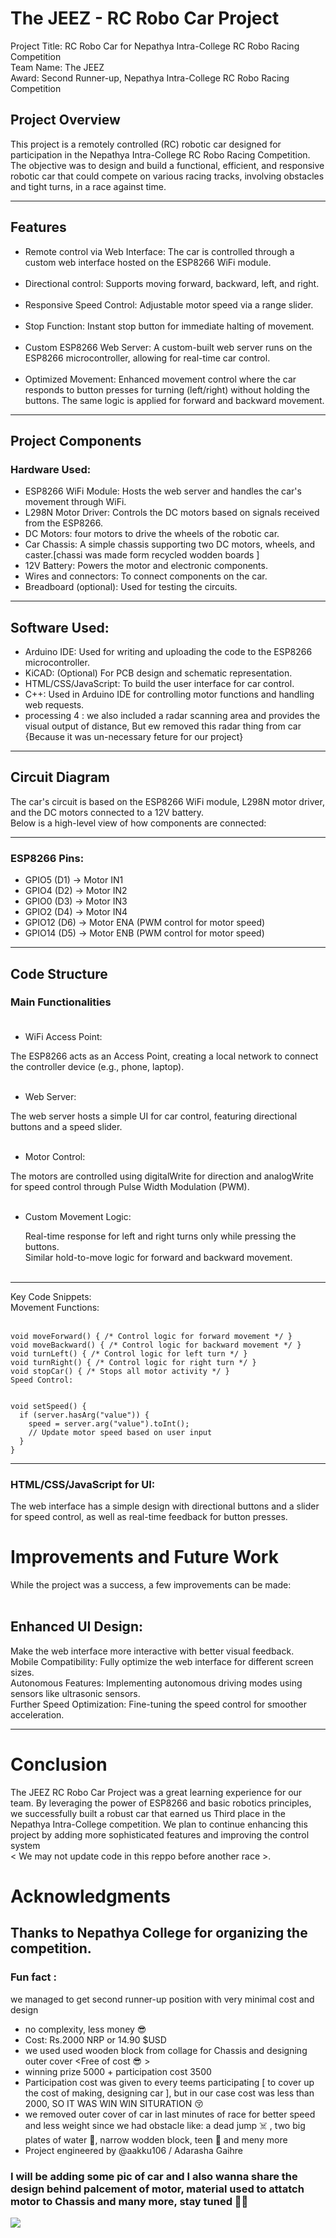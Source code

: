 # The JEEZ - RC Robo Car Project
Project Title: RC Robo Car for Nepathya Intra-College RC Robo Racing Competition</br>
Team Name: The JEEZ</br>
Award: Second Runner-up, Nepathya Intra-College RC Robo Racing Competition</br>

## Project Overview</br>
This project is a remotely controlled (RC) robotic car designed for participation in the Nepathya Intra-College RC Robo Racing Competition.</br> The objective was to design and build a functional, efficient, and responsive robotic car that could compete on various racing tracks, involving obstacles and tight turns, in a race against time.</br>

---
## Features

- Remote control via Web Interface: The car is controlled through a custom web interface hosted on the ESP8266 WiFi module.</br></br>
- Directional control: Supports moving forward, backward, left, and right.</br></br>
- Responsive Speed Control: Adjustable motor speed via a range slider.</br></br>
- Stop Function: Instant stop button for immediate halting of movement.</br></br>
- Custom ESP8266 Web Server: A custom-built web server runs on the ESP8266 microcontroller, allowing for real-time car control.</br></br>
- Optimized Movement: Enhanced movement control where the car responds to button presses for turning (left/right) without holding the buttons. The same logic is applied for forward and backward movement.</br>

---
## Project Components
### Hardware Used:

- ESP8266 WiFi Module: Hosts the web server and handles the car's movement through WiFi.</br>
- L298N Motor Driver: Controls the DC motors based on signals received from the ESP8266.</br>
- DC Motors: four motors to drive the wheels of the robotic car.</br>
- Car Chassis: A simple chassis supporting two DC motors, wheels, and caster.[chassi was made form recycled wodden boards ]</br>
- 12V Battery: Powers the motor and electronic components.</br>
- Wires and connectors: To connect components on the car.</br>
- Breadboard (optional): Used for testing the circuits.</br>

---
## Software Used:</br>
- Arduino IDE: Used for writing and uploading the code to the ESP8266 microcontroller.</br>
- KiCAD: (Optional) For PCB design and schematic representation.</br>
- HTML/CSS/JavaScript: To build the user interface for car control.</br>
- C++: Used in Arduino IDE for controlling motor functions and handling web requests.</br>
- processing 4 : we also included a radar scanning area and provides the visual output of distance, But ew removed this radar thing from car {Because it was un-necessary feture for our project} 

---
## Circuit Diagram
The car's circuit is based on the ESP8266 WiFi module, L298N motor driver, and the DC motors connected to a 12V battery. </br>Below is a high-level view of how components are connected: </br>

---

### ESP8266 Pins: </br>
- GPIO5 (D1) → Motor IN1</br>
- GPIO4 (D2) → Motor IN2</br>
 - GPIO0 (D3) → Motor IN3</br>
- GPIO2 (D4) → Motor IN4</br>
- GPIO12 (D6) → Motor ENA (PWM control for motor speed)</br>
- GPIO14 (D5) → Motor ENB (PWM control for motor speed)</br>

---
## Code Structure</br>
### Main Functionalities</br> </br>
- WiFi Access Point:</br>

The ESP8266 acts as an Access Point, creating a local network to connect the controller device (e.g., phone, laptop).</br></br>
- Web Server:</br>

The web server hosts a simple UI for car control, featuring directional buttons and a speed slider.</br></br>
- Motor Control:</br>

The motors are controlled using digitalWrite for direction and analogWrite for speed control through Pulse Width Modulation (PWM).</br></br>
- Custom Movement Logic:</br>

  Real-time response for left and right turns only while pressing the buttons.</br>
  Similar hold-to-move logic for forward and backward movement.</br></br>

---
Key Code Snippets:</br>
Movement Functions:</br></br>


    
    void moveForward() { /* Control logic for forward movement */ }
    void moveBackward() { /* Control logic for backward movement */ }
    void turnLeft() { /* Control logic for left turn */ }
    void turnRight() { /* Control logic for right turn */ }
    void stopCar() { /* Stops all motor activity */ }
    Speed Control:

    
    void setSpeed() {
      if (server.hasArg("value")) {
        speed = server.arg("value").toInt();
        // Update motor speed based on user input
      }
    }
    
---
    
### HTML/CSS/JavaScript for UI:
The web interface has a simple design with directional buttons and a slider for speed control, as well as real-time feedback for button presses.</br>
# Improvements and Future Work</br>
While the project was a success, a few improvements can be made:</br></br>

## Enhanced UI Design: 
Make the web interface more interactive with better visual feedback.</br>
Mobile Compatibility: Fully optimize the web interface for different screen sizes.</br>
Autonomous Features: Implementing autonomous driving modes using sensors like ultrasonic sensors.</br>
Further Speed Optimization: Fine-tuning the speed control for smoother acceleration.</br>

---
# Conclusion
The JEEZ RC Robo Car Project was a great learning experience for our team. By leveraging the power of ESP8266 and basic robotics principles,</br> we successfully built a robust car that earned us Third place in the Nepathya Intra-College competition. We plan to continue enhancing this project by adding more sophisticated features and improving the control system </br>< We may not update code in this reppo before another race >.

# Acknowledgments
Thanks to Nepathya College for organizing the competition.
---


<!-- Special thanks to ChatGPT for guidance throughout the project. -->

### Fun fact :
  we managed to get second runner-up position with very minimal cost and design 
  - no complexity, less money 😎
  - Cost: Rs.2000 NRP or 14.90 $USD 
  - we used used wooden block from collage for Chassis and designing outer cover <Free of cost 😎 >
  - winning prize 5000 + participation cost 3500
  - Participation cost was given to every teems participating [ to cover up the cost of making, designing car ], but in our case cost was less than 2000, SO IT WAS  WIN WIN SITURATION 😚
  - we removed outer cover of car in last minutes of race for better speed and less weight since we had obstacle like: a dead jump ☠️ , two big plates of water 🤣, narrow wodden block, teen 🥲 and meny more
  - Project engineered by @aakku106 / Adarasha Gaihre
### I will be adding some pic of car and I also wanna share the design behind palcement of motor, material used to attatch motor to Chassis and many more, stay tuned 🦚💙
<a href="https://visitcount.itsvg.in">
  <img src="https://visitcount.itsvg.in/api?id=aakku106&label=Profile%20Views&icon=5&pretty=true" />
</a>
